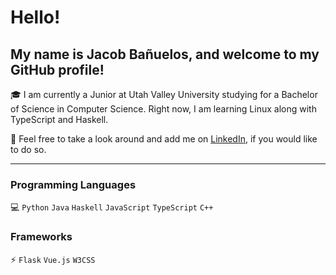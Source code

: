 # Hello!

## My name is Jacob Bañuelos, and welcome to my GitHub profile!

🎓 I am currently a Junior at Utah Valley University studying for a Bachelor of Science in Computer Science. Right now, I am learning Linux along with TypeScript and Haskell.

👀 Feel free to take a look around and add me on [LinkedIn](https://www.linkedin.com/in/jacob-banuelos), if you would like to do so.

---

### Programming Languages

💻 `Python` `Java` `Haskell` `JavaScript` `TypeScript` `C++`

### Frameworks

⚡ `Flask` `Vue.js` `W3CSS`
